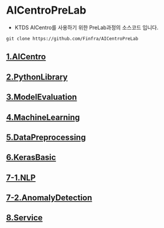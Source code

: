 # AICentroPreLab
* KTDS AICentro를 사용하기 위한 PreLab과정의 소스코드 입니다. 
```
git clone https://github.com/Finfra/AICentroPreLab
```
## [1.AICentro](./1.AICentro/)
## [2.PythonLibrary](./2.PythonLibrary/)
## [3.ModelEvaluation](./3.ModelEvaluation/)
## [4.MachineLearning](./4.MachineLearning/)
## [5.DataPreprocessing](./5.DataPreprocessing/)
## [6.KerasBasic](./6.KerasBasic/)
## [7-1.NLP](./7-1.NLP/)
## [7-2.AnomalyDetection](./7-2.AnomalyDetection/)
## [8.Service](./8.Service/)


